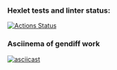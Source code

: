 ### Hexlet tests and linter status:
[![Actions Status](https://github.com/p1anktongg/frontend-project-46/actions/workflows/hexlet-check.yml/badge.svg)](https://github.com/p1anktongg/frontend-project-46/actions)

### Asciinema of gendiff work
[![asciicast](https://asciinema.org/a/MQhMOa4r5y5lYwx9JrnSvJrHx.svg)](https://asciinema.org/a/MQhMOa4r5y5lYwx9JrnSvJrHx) 